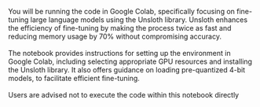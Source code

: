 You will be running the code in Google Colab, specifically focusing on fine-tuning large language models using the Unsloth library. Unsloth enhances the efficiency of fine-tuning by making the process twice as fast and reducing memory usage by 70% without compromising accuracy.
<br/>
<br/>
The notebook provides instructions for setting up the environment in Google Colab, including selecting appropriate GPU resources and installing the Unsloth library. It also offers guidance on loading pre-quantized 4-bit models, to facilitate efficient fine-tuning. 
<br/>
<br/>
Users are advised not to execute the code within this notebook directly
